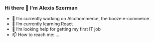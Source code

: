 ### Hi there 👋 I'm Alexis Szerman

- 🔭 I’m currently working on Alcohommerce, the booze e-commerce
- 🌱 I’m currently learning React
- 🤔 I’m looking help for getting my first IT job
- 📫 How to reach me: ...



